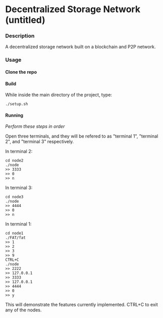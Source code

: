 # Decentralized Storage Network (untitled)

### Description

A decentralized storage network built on a blockchain and P2P network.

### Usage

#### Clone the repo


#### Build

While inside the main directory of the project, type:

```
./setup.sh
```

#### Running
*Perform these steps in order*

Open three terminals, and they will be refered to as "terminal 1", "terminal 2",
and "terminal 3" respectively.

In terminal 2:

```
cd node2
./node
>> 3333
>> 0
>> n
```

In terminal 3:

```
cd node3
./node
>> 4444
>> 0
>> n
```

In terminal 1:

```
cd node1
./FAT/fat
>> 1
>> 2 
>> 3
>> 9
CTRL+C
./node
>> 2222
>> 127.0.0.1
>> 3333
>> 127.0.0.1
>> 4444
>> 0
>> y
```

This will demonstrate the features currently implemented. CTRL+C to exit any of the nodes.

